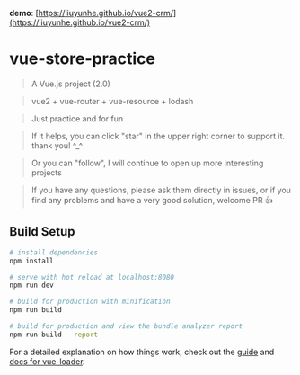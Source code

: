 **demo**: [https://liuyunhe.github.io/vue2-crm/](https://liuyunhe.github.io/vue2-crm/)

# vue-store-practice

> A Vue.js project (2.0)

> vue2 + vue-router + vue-resource + lodash

> Just practice and for fun

> If it helps, you can click "star" in the upper right corner to support it. thank you! ^_^

> Or you can "follow", I will continue to open up more interesting projects

>If you have any questions, please ask them directly in issues, or if you find any problems and have a very good solution, welcome PR 👍

## Build Setup

``` bash
# install dependencies
npm install

# serve with hot reload at localhost:8080
npm run dev

# build for production with minification
npm run build

# build for production and view the bundle analyzer report
npm run build --report
```

For a detailed explanation on how things work, check out the [guide](http://vuejs-templates.github.io/webpack/) and [docs for vue-loader](http://vuejs.github.io/vue-loader).
